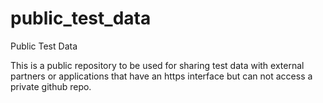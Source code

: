 # public_test_data
Public Test Data

This is a public repository to be used for sharing test data with external partners or
applications that have an https interface but can not access a private github repo.
